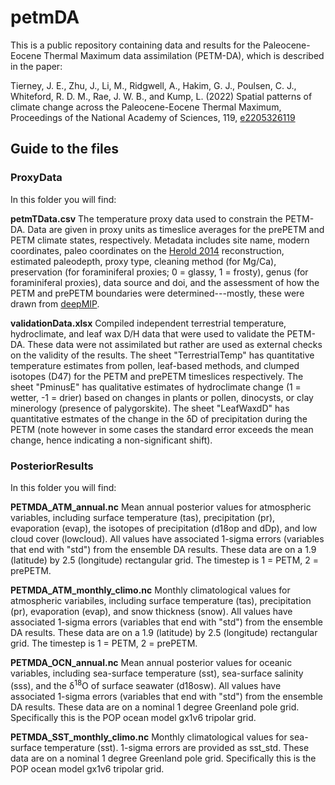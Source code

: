 # petmDA
This is a public repository containing data and results for the Paleocene-Eocene Thermal Maximum data assimilation (PETM-DA), which is described in the paper:

Tierney, J. E., Zhu, J., Li, M., Ridgwell, A., Hakim, G. J., Poulsen, C. J., Whiteford, R. D. M., Rae, J. W. B., and Kump, L. (2022) Spatial patterns of climate change across the Paleocene-Eocene Thermal Maximum, Proceedings of the National Academy of Sciences, 119, [e2205326119](https://doi.org/10.1073/pnas.2205326119)

## Guide to the files

### ProxyData

In this folder you will find: 

**petmTData.csv** The temperature proxy data used to constrain the PETM-DA. Data are given in proxy units as timeslice averages for the prePETM and PETM climate states, respectively. Metadata includes site name, modern coordinates, paleo coordinates on the [Herold 2014](https://doi.org/10.5194/gmd-7-2077-2014) reconstruction, estimated paleodepth, proxy type, cleaning method (for Mg/Ca), preservation (for foraminiferal proxies; 0 = glassy, 1 = frosty), genus (for foraminiferal proxies), data source and doi, and the assessment of how the PETM and prePETM boundaries were determined---mostly, these were drawn from [deepMIP](https://doi.org/10.5194/gmd-12-3149-2019). 

**validationData.xlsx** Compiled independent terrestrial temperature, hydroclimate, and leaf wax D/H data that were used to validate the PETM-DA. These data were not assimilated but rather are used as external checks on the validity of the results. The sheet "TerrestrialTemp" has quantitative temperature estimates from pollen, leaf-based methods, and clumped isotopes (D47) for the PETM and prePETM timeslices respectively. The sheet "PminusE" has qualitative estimates of hydroclimate change (1 = wetter, -1 = drier) based on changes in plants or pollen, dinocysts, or clay minerology (presence of palygorskite). The sheet "LeafWaxdD" has quantitative estmates of the change in the &delta;D of precipitation during the PETM (note however in some cases the standard error exceeds the mean change, hence indicating a non-significant shift).

### PosteriorResults

In this folder you will find:

**PETMDA_ATM_annual.nc** Mean annual posterior values for atmospheric variables, including surface temperature (tas), precipitation (pr), evaporation (evap), the isotopes of precipitation (d18op and dDp), and low cloud cover (lowcloud). All values have associated 1-sigma errors (variables that end with "std") from the ensemble DA results. These data are on a 1.9 (latitude) by 2.5 (longitude) rectangular grid. The timestep is 1 = PETM, 2 = prePETM.

**PETMDA_ATM_monthly_climo.nc** Monthly climatological values for atmospheric variabiles, including surface temperature (tas), precipitation (pr), evaporation (evap), and snow thickness (snow). All values have associated 1-sigma errors (variables that end with "std") from the ensemble DA results. These data are on a 1.9 (latitude) by 2.5 (longitude) rectangular grid. The timestep is 1 = PETM, 2 = prePETM.

**PETMDA_OCN_annual.nc** Mean annual posterior values for oceanic variables, including sea-surface temperature (sst), sea-surface salinity (sss), and the &delta;<sup>18</sup>O of surface seawater (d18osw). All values have associated 1-sigma errors (variables that end with "std") from the ensemble DA results. These data are on a nominal 1 degree Greenland pole grid. Specifically this is the POP ocean model gx1v6 tripolar grid.

**PETMDA_SST_monthly_climo.nc** Monthly climatological values for sea-surface temperature (sst). 1-sigma errors are provided as sst_std. These data are on a nominal 1 degree Greenland pole grid. Specifically this is the POP ocean model gx1v6 tripolar grid.
